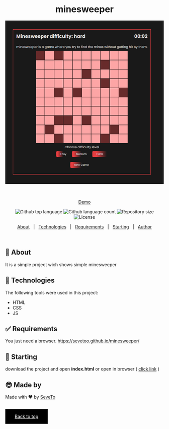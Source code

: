<div align="center" id="top"> 
  
<h1 align="center">minesweeper</h1>
  <a target="_blank" href="https://sevetoo.github.io/minesweeper/">
  <img src="./preview.png" alt="minesweeper" />
  </a>

&#xa0;

<a target="_blank" href="https://sevetoo.github.io/minesweeper/">Demo</a>

</div>

<p align="center">
  <img alt="Github top language" src="https://img.shields.io/github/languages/top/SeveToo/minesweeper?color=56BEB8">

  <img alt="Github language count" src="https://img.shields.io/github/languages/count/SeveToo/minesweeper?color=56BEB8">

  <img alt="Repository size" src="https://img.shields.io/github/repo-size/SeveToo/minesweeper?color=56BEB8">

  <img alt="License" src="https://img.shields.io/github/license/SeveToo/minesweeper?color=56BEB8">
</p>

<p align="center">
  <a href="#dart-about">About</a> &#xa0; | &#xa0; 
  <!-- <a href="#sparkles-features">Features</a> &#xa0; | &#xa0; -->
  <a href="#rocket-technologies">Technologies</a> &#xa0; | &#xa0;
  <a href="#white_check_mark-requirements">Requirements</a> &#xa0; | &#xa0;
  <a href="#checkered_flag-starting">Starting</a> &#xa0; | &#xa0;
  <a href="https://github.com/SeveToo" target="_blank">Author</a>
</p>

<br>

## :dart: About

<!-- Make some description to me -->

It is a simple project wich shows simple minesweeper

<!-- ## :sparkles: Features
:heavy_check_mark: You can set interval between rounds \
:heavy_check_mark: You see how many correct and wrong answers you get\ -->

## :rocket: Technologies

The following tools were used in this project:

- HTML
- CSS
- JS

## :white_check_mark: Requirements

You just need a browser.
https://sevetoo.github.io/minesweeper/

## :checkered_flag: Starting

download the project and open **index.html**
or open in browser ( <a href="https://sevetoo.github.io/minesweeper/" >click link</a> )

## 😎 Made by

Made with ❤ by <a href="https://github.com/SeveToo" target="_blank">SeveTo</a>

&#xa0;

<a href="#top" style="color: #fff; background: black; padding: 15px 30px">Back to top</a>
